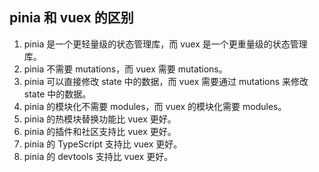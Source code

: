 ## pinia 和 vuex 的区别

1. pinia 是一个更轻量级的状态管理库，而 vuex 是一个更重量级的状态管理库。
2. pinia 不需要 mutations，而 vuex 需要 mutations。
3. pinia 可以直接修改 state 中的数据，而 vuex 需要通过 mutations 来修改 state 中的数据。
4. pinia 的模块化不需要 modules，而 vuex 的模块化需要 modules。
5. pinia 的热模块替换功能比 vuex 更好。
6. pinia 的插件和社区支持比 vuex 更好。
7. pinia 的 TypeScript 支持比 vuex 更好。
8. pinia 的 devtools 支持比 vuex 更好。

